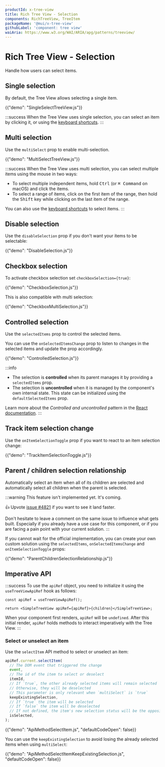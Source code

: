 ```yaml
---
productId: x-tree-view
title: Rich Tree View - Selection
components: RichTreeView, TreeItem
packageName: '@mui/x-tree-view'
githubLabel: 'component: tree view'
waiAria: https://www.w3.org/WAI/ARIA/apg/patterns/treeview/
---
```


# Rich Tree View - Selection

<p class="description">Handle how users can select items.</p>

## Single selection

By default, the Tree View allows selecting a single item.

{{"demo": "SingleSelectTreeView.js"}}

:::success
When the Tree View uses single selection, you can select an item by clicking it,
or using the [keyboard shortcuts](/x/react-tree-view/accessibility/#on-single-select-trees).
:::

## Multi selection

Use the `multiSelect` prop to enable multi-selection.

{{"demo": "MultiSelectTreeView.js"}}

:::success
When the Tree View uses multi selection, you can select multiple items using the mouse in two ways:

- To select multiple independent items, hold <kbd class="key">Ctrl</kbd> (or <kbd class="key">⌘ Command</kbd> on macOS) and click the items.
- To select a range of items, click on the first item of the range, then hold the <kbd class="key">Shift</kbd> key while clicking on the last item of the range.

You can also use the [keyboard shortcuts](/x/react-tree-view/accessibility/#on-multi-select-trees) to select items.
:::

## Disable selection

Use the `disableSelection` prop if you don't want your items to be selectable:

{{"demo": "DisableSelection.js"}}

## Checkbox selection

To activate checkbox selection set `checkboxSelection={true}`:

{{"demo": "CheckboxSelection.js"}}

This is also compatible with multi selection:

{{"demo": "CheckboxMultiSelection.js"}}

## Controlled selection

Use the `selectedItems` prop to control the selected items.

You can use the `onSelectedItemsChange` prop to listen to changes in the selected items and update the prop accordingly.

{{"demo": "ControlledSelection.js"}}

:::info

- The selection is **controlled** when its parent manages it by providing a `selectedItems` prop.
- The selection is **uncontrolled** when it is managed by the component's own internal state. This state can be initialized using the `defaultSelectedItems` prop.

Learn more about the _Controlled and uncontrolled_ pattern in the [React documentation](https://react.dev/learn/sharing-state-between-components#controlled-and-uncontrolled-components).
:::

## Track item selection change

Use the `onItemSelectionToggle` prop if you want to react to an item selection change:

{{"demo": "TrackItemSelectionToggle.js"}}

## Parent / children selection relationship

Automatically select an item when all of its children are selected and automatically select all children when the parent is selected.

:::warning
This feature isn't implemented yet. It's coming.

👍 Upvote [issue #4821](https://github.com/mui/mui-x/issues/4821) if you want to see it land faster.

Don't hesitate to leave a comment on the same issue to influence what gets built.
Especially if you already have a use case for this component,
or if you are facing a pain point with your current solution.
:::

If you cannot wait for the official implementation,
you can create your own custom solution using the `selectedItems`,
`onSelectedItemsChange` and `onItemSelectionToggle` props:

{{"demo": "ParentChildrenSelectionRelationship.js"}}

## Imperative API

:::success
To use the `apiRef` object, you need to initialize it using the `useTreeViewApiRef` hook as follows:

```tsx
const apiRef = useTreeViewApiRef();

return <SimpleTreeView apiRef={apiRef}>{children}</SimpleTreeView>;
```

When your component first renders, `apiRef` will be `undefined`.
After this initial render, `apiRef` holds methods to interact imperatively with the Tree View.
:::

### Select or unselect an item

Use the `selectItem` API method to select or unselect an item:

```ts
apiRef.current.selectItem(
  // The DOM event that triggered the change
  event,
  // The id of the item to select or deselect
  itemId,
  // If `true`, the other already selected items will remain selected
  // Otherwise, they will be deselected
  // This parameter is only relevant when `multiSelect` is `true`
  keepExistingSelection,
  // If `true` the item will be selected
  // If `false` the item will be deselected
  // If not defined, the item's new selection status will be the opposite of its current one
  isSelected,
);
```

{{"demo": "ApiMethodSelectItem.js", "defaultCodeOpen": false}}

You can use the `keepExistingSelection` to avoid losing the already selected items when using `multiSelect`:

{{"demo": "ApiMethodSelectItemKeepExistingSelection.js", "defaultCodeOpen": false}}
